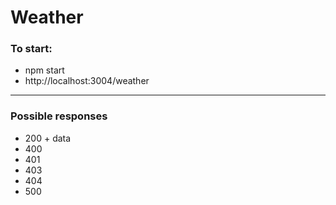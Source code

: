 # Weather 

### To start:

- npm start
- http://localhost:3004/weather

---

### Possible responses
- 200 + data
- 400
- 401
- 403
- 404
- 500